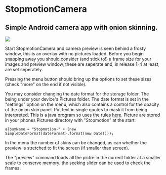 # StopmotionCamera

## Simple Android camera app with onion skinning.

![](https://gitlab.com/robin.t.potter/stopmotioncamera-the-revenge/badges/master/pipeline.svg)

Start StopmotionCamera and camera preview is seen behind a frosty window, this is an overlay with no pictures loaded.
Before you begin snapping away you should consider (and stick to!) a frame size for your images and preview window, these are seperate and, in release 1-4 at least, are set seperately.

Pressing the menu button should bring up the options to set these sizes (check "more" on the end if not visible).

You may consider changing the date format for the storage folder. The being under your device's Pictures folder. The date format is set in the "settings" option on the menu, which also contains a control for the opacity of the onion skin panel. Put text in single quotes to mask it from being interpreted. This is a java program so uses the rules [here](https://docs.oracle.com/javase/7/docs/api/java/text/SimpleDateFormat.html). Picture are stored in your phones Pictures directory with "Stopmotion" at the start:
```
albumName = "Stopmotion-" + (new SimpleDateFormat(dateFormat).format(new Date()));
```

In the menu the number of skins can be changed, as can whether the preview is stretched to fit the screen (if smaller than screen).

The "preview" command loads all the pictre in the current folder at a smaller scale to conserve memory. the seeking slider can be used to check the frames.


